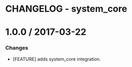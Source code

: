 # CHANGELOG - system_core

1.0.0 / 2017-03-22
==================

### Changes

* [FEATURE] adds system_core integration.

